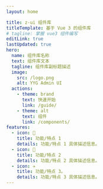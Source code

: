 ```yaml
---
layout: home

title: z-ui 组件库
titleTemplate: 基于 Vue 3 的组件库
# tagline: 掌握 vue3 组件编写
editLink: true
lastUpdated: true
hero:
  name: 组件库名称
  text: 组件库文本
  tagline: 组件库副标题描述
  image:
    src: /logo.png
    alt: YYG Admin UI
  actions:
    - theme: brand
      text: 快速开始
      link: /guide/
    - theme: alt
      text: 组件
      link: /components/
features:
  - icon: 🔨
    title: 功能/特点 1
    details: 功能/特点 1 具体描述信息。
  - icon: 🧩
    title: 功能/特点 2
    details: 功能/特点 2 具体描述信息。
  - icon: ✈️
    title: 功能/特点 3。
    details: 功能/特点 3 具体描述信息。
---
```

